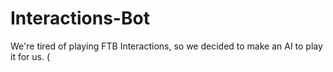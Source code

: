 # Interactions-Bot
We're tired of playing FTB Interactions, so we decided to make an AI to play it for us. (
